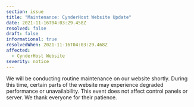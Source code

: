 ```yaml
---
section: issue
title: "Maintenance: CynderHost Website Update"
date: 2021-11-16T04:03:29.458Z
resolved: false
draft: false
informational: true
resolvedWhen: 2021-11-16T04:03:29.468Z
affected:
  - CynderHost Website
severity: notice
---
```

We will be conducting routine maintenance on our website shortly. During this time, certain parts of the website may experience degraded performance or unavailability. This event does not affect control panels or server. We thank everyone for their patience.